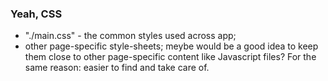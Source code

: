 ### Yeah, CSS ###

- "./main.css" - the common styles used across app;
- other page-specific style-sheets; meybe would be a good idea to keep them
  close to other page-specific content like Javascript files? For the same
  reason: easier to find and take care of.
